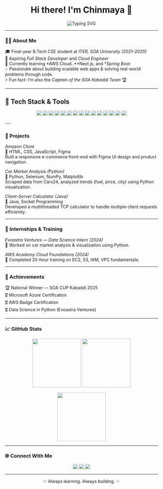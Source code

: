 <!-- PROFILE HEADER -->
<h1 align="center">Hi there! I'm Chinmaya 👋</h1>

<p align="center">
  <img src="https://readme-typing-svg.demolab.com?font=Fira+Code&weight=600&size=24&pause=1000&color=00C2CB&center=true&vCenter=true&width=600&lines=Software+Engineer+💻;Full+Stack+Developer+🚀;Cloud+and+Data+Enthusiast+☁" alt="Typing SVG" />
</p>

---

### 👨‍💻 About Me  
🎓 Final-year B.Tech CSE student at *ITER, SOA University (2021–2025)*  
💼 Aspiring *Full Stack Developer* and *Cloud Engineer*  
🌱 Currently learning *AWS Cloud, **Next.js, and **Spring Boot*  
💡 Passionate about building scalable web apps & solving real-world problems through code.  
⚡ Fun fact: I’m also the *Captain of the SOA Kabaddi Team* 🏆  

---

## 🧰 Tech Stack & Tools

<p align="center">

<!-- Languages -->
<img src="https://img.shields.io/badge/Java-ED8B00?style=for-the-badge&logo=openjdk&logoColor=white"/>
<img src="https://img.shields.io/badge/JavaScript-F7DF1E?style=for-the-badge&logo=javascript&logoColor=black"/>
<img src="https://img.shields.io/badge/TypeScript-007ACC?style=for-the-badge&logo=typescript&logoColor=white"/>

<!-- Frameworks -->
<img src="https://img.shields.io/badge/Spring%20Boot-6DB33F?style=for-the-badge&logo=springboot&logoColor=white"/>
<img src="https://img.shields.io/badge/React-20232A?style=for-the-badge&logo=react&logoColor=61DAFB"/>
<img src="https://img.shields.io/badge/Next.js-000000?style=for-the-badge&logo=nextdotjs&logoColor=white"/>
<img src="https://img.shields.io/badge/NestJS-E0234E?style=for-the-badge&logo=nestjs&logoColor=white"/>
<img src="https://img.shields.io/badge/Node.js-339933?style=for-the-badge&logo=nodedotjs&logoColor=white"/>

<!-- Databases -->
<img src="https://img.shields.io/badge/MongoDB-4EA94B?style=for-the-badge&logo=mongodb&logoColor=white"/>
<img src="https://img.shields.io/badge/MySQL-005C84?style=for-the-badge&logo=mysql&logoColor=white"/>
<img src="https://img.shields.io/badge/PostgreSQL-316192?style=for-the-badge&logo=postgresql&logoColor=white"/>

<!-- Tools -->
<img src="https://img.shields.io/badge/Git-F05032?style=for-the-badge&logo=git&logoColor=white"/>
<img src="https://img.shields.io/badge/VS%20Code-0078D4?style=for-the-badge&logo=visualstudiocode&logoColor=white"/>
<img src="https://img.shields.io/badge/Firebase-FFCA28?style=for-the-badge&logo=firebase&logoColor=black"/>
<img src="https://img.shields.io/badge/Vercel-000000?style=for-the-badge&logo=vercel&logoColor=white"/>

</p>
---

### 🚀 Projects  

*Amazon Clone*  
🛒 HTML, CSS, JavaScript, Figma  
Built a responsive e-commerce front-end with Figma UI design and product navigation.

*Car Market Analysis (Python)*  
🚗 Python, Selenium, NumPy, Matplotlib  
Scraped data from Cars24, analyzed trends (fuel, price, city) using Python visualization.

*Client-Server Calculator (Java)*  
🔢 Java, Socket Programming  
Developed a multithreaded TCP calculator to handle multiple client requests efficiently.

---

### 💼 Internships & Training  

*Evoastra Ventures — Data Science Intern (2024)*  
🔹 Worked on car market analysis & visualization using Python.  

*AWS Academy Cloud Foundations (2024)*  
🔹 Completed 20-hour training on EC2, S3, IAM, VPC fundamentals.  

---

### 🏅 Achievements  
🏆 National Winner — SOA CUP Kabaddi 2025  
🎖 Microsoft Azure Certification  
🎖 AWS Badge Certification  
🎖 Data Science in Python (Evoastra Ventures)

---

### 📈 GitHub Stats  

<p align="center">
  <img src="https://github-readme-stats.vercel.app/api?username=CHINMAYAA45&show_icons=true&theme=radical" height="160"/>
  <img src="https://github-readme-streak-stats.herokuapp.com/?user=CHINMAYAA45&theme=radical" height="160"/>
</p>

<p align="center">
  <img src="https://github-readme-stats.vercel.app/api/top-langs/?username=CHINMAYAA45&layout=compact&theme=radical" height="160"/>
</p>

---

### 🌐 Connect With Me  

<p align="center">
  <a href="mailto:nayakchinmaya349@gmail.com"><img src="https://img.shields.io/badge/Gmail-D14836?style=for-the-badge&logo=gmail&logoColor=white"/></a>
  <a href="https://www.linkedin.com/in/chinmaya-nayak-"><img src="https://img.shields.io/badge/LinkedIn-0077B5?style=for-the-badge&logo=linkedin&logoColor=white"/></a>
  <a href="https://github.com/CHINMAYAA45"><img src="https://img.shields.io/badge/GitHub-100000?style=for-the-badge&logo=github&logoColor=white"/></a>
</p>

---

<p align="center">✨ Always learning. Always building. ✨</p>
